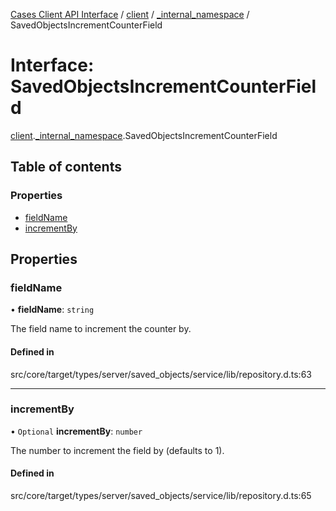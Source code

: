 [Cases Client API Interface](../README.md) / [client](../modules/client.md) / [\_internal\_namespace](../modules/client._internal_namespace.md) / SavedObjectsIncrementCounterField

# Interface: SavedObjectsIncrementCounterField

[client](../modules/client.md).[_internal_namespace](../modules/client._internal_namespace.md).SavedObjectsIncrementCounterField

## Table of contents

### Properties

- [fieldName](client._internal_namespace.SavedObjectsIncrementCounterField.md#fieldname)
- [incrementBy](client._internal_namespace.SavedObjectsIncrementCounterField.md#incrementby)

## Properties

### fieldName

• **fieldName**: `string`

The field name to increment the counter by.

#### Defined in

src/core/target/types/server/saved_objects/service/lib/repository.d.ts:63

___

### incrementBy

• `Optional` **incrementBy**: `number`

The number to increment the field by (defaults to 1).

#### Defined in

src/core/target/types/server/saved_objects/service/lib/repository.d.ts:65
